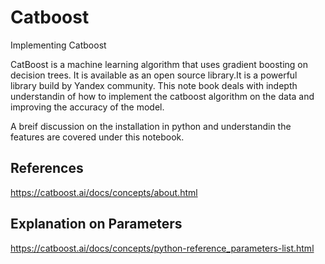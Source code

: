 # Catboost
Implementing Catboost

CatBoost is a machine learning algorithm that uses gradient boosting on decision trees. It is available as an open source library.It is a powerful library build by Yandex community.
This note book deals with indepth understandin of how to implement the catboost algorithm on the data and improving the accuracy of the model.

A breif discussion on the installation in python and understandin the features are covered under this notebook.

## References 
https://catboost.ai/docs/concepts/about.html

## Explanation on Parameters
https://catboost.ai/docs/concepts/python-reference_parameters-list.html
